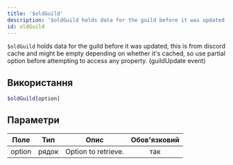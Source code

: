 ```yaml
---
title: '$oldGuild'
description: '$oldGuild holds data for the guild before it was updated, this is from discord cache and might be empty depending on whether it''s cached, so use partial option before attempting to access any property. (guildUpdate event)'
id: oldGuild
---
```


`$oldGuild` holds data for the guild before it was updated, this is from discord cache and might be empty depending on whether it's cached, so use partial option before attempting to access any property. (guildUpdate event)

## Використання

```php
$oldGuild[option]
```

## Параметри

| Поле   | Тип   | Опис                | Обов'язковий |
| ------ | ----- | ------------------- |:------------:|
| option | рядок | Option to retrieve. |     так      |